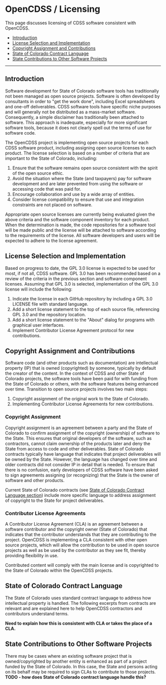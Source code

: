 # OpenCDSS / Licensing #

This page discusses licensing of CDSS software consistent with OpenCDSS.

* [Introduction](#introduction)
* [License Selection and Implementation](#license-selection-and-implementation)
* [Copyright Assignment and Contributions](#copyright-assignment-and-contributions)
* [State of Colorado Contract Language](#state-of-colorado-contract-language)
* [State Contributions to Other Software Projects](#state-contributions-to-other-software-projects)

-------------

## Introduction ##

Software development for State of Colorado software tools has traditionally not been managed as open source projects.
Software is often developed by consultants in order to "get the work done",
including Excel spreadsheets and one-off deliverables.
CDSS software tools have specific niche purposes and will generally not be distributed as a mass-market software.
Consequently, a simple disclaimer has traditionally been attached to software.
This approach is inadequate, especially for more significant software tools,
because it does not clearly spell out the terms of use for software code.

The OpenCDSS project is implementing open source projects for each CDSS software product,
including assigning open source licenses to each product.
The license selection is based on a number of criteria that are important to the State of Colorado, including:

1. Ensure that the software remains open source consistent with the spirit of the open source ethic.
2. Avoid the situation where the State (and taxpayers) pay for software development and are later prevented from
using the software or accessing code that was paid for.
3. Encourage collaboration and use by a wide array of entities.
4. Consider license compatibility to ensure that use and integration constraints are not placed on software.

Appropriate open source licenses are currently being evaluated given the above criteria
and the software component inventory for each product.
When the determination is made, the code repositories for a software tool will be made public and the license
will be attached to software according to the requirements of the license.
All software developers and users will be expected to adhere to the license agreement.

## License Selection and Implementation ##

Based on progress to date, the GPL 3.0 license is expected to be used for most, if not all, CDSS software.
GPL 3.0 has been recommended based on a review of the criteria in the previous section and
software component licenses.  Assuming that GPL 3.0 is selected, implementation of the GPL 3.0 license will
include the following:

1. Indicate the license in each GitHub repository by including a GPL 3.0 LICENSE file with standard language.
2. Add a short license statement to the top of each source file, referencing GPL 3.0 and the repository location.
3. Add a short license statement to the "About" dialog for programs with graphical user interfaces.
4. Implement Contributor License Agreement protocol for new contributions.

## Copyright Assignment and Contributions ##

Software code (and other products such as documentation) are intellectual property (IP) that is owned (copyrighted) by someone,
typically by default the creator of the content.
In the context of CDSS and other State of Colorado projects, the software tools have been paid for with funding
from the State of Colorado or others, with the software features being enhanced over time.
Transition to open source projects involves two main steps:

1. Copyright assignment of the original work to the State of Colorado.
2. Implementing Contributor License Agreements for new contributions.

### Copyright Assignment ###

Copyright assignment is an agreement between a party and the State of Colorado to confirm assignment of the copyright (ownership)
of software to the State.  This ensures that original developers of the software, such as contractors,
cannot claim ownership of the products later and deny the State from access to code and other deliverables.
State of Colorado contracts typically have language that indicates that project deliverables will be owned by the State.
However, the language has changed over time and older contracts did not consider IP in detail that is needed.
To ensure that there is no confusion, early developers of CDSS software have been asked to sign agreements
assigning (or recognizing) that the State is the owner of software and other products.

Current State of Colorado contracts (see [State of Colorado Contract Language section](#state-of-colorado-contract-language)) include more specific language to address assignment of copyright to the State for
project deliverables.

### Contributor License Agreements ###

A Contributor License Agreement (CLA) is an agreement between a software contributor and the copyright owner
(State of Colorado) that indicates that the contributor understands that they are contributing to the project.
OpenCDSS is implementing a CLA consistent with other open source projects, which will allow the contribution to
be used in open source projects as well as be used by the contributor as they see fit,
thereby providing flexibility in use.

Contributed content will comply with the main license and is copyrighted to the State of Colorado
within the OpenCDSS projects.

## State of Colorado Contract Language ##

The State of Colorado uses standard contract language to address how intellectual property is handled.
The following excerpts from contracts are relevant and are explained here to help OpenCDSS contractors and contributors
understand terms.

**Need to explain how this is consistent with CLA or takes the place of a CLA.**

## State Contributions to Other Software Projects ##

There may be cases where an existing software project that is owned/copyrighted by another entity is
enhanced as part of a project funded by the State of Colorado.
In this case, the State and persons acting on its behalf may be required to sign CLAs to contribute
to those projects.  **TODO - how does State of Colorado contract language handle this?**
